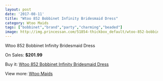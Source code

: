 ```yaml
---
layout: post
date: '2017-08-11'
title: "Wtoo 852 Bobbinet Infinity Bridesmaid Dress"
category: Wtoo Maids
tags: ["bobbinet","brand","party","charming","beaded"]
image: http://img.princessan.com/51854-thickbox_default/wtoo-852-bobbinet-infinity-bridesmaid-dress.jpg
---
```

Wtoo 852 Bobbinet Infinity Bridesmaid Dress

On Sales: **$201.99**
<a href="https://www.princessan.com/en/wtoo-maids/23390-wtoo-852-bobbinet-infinity-bridesmaid-dress.html"><amp-img layout="responsive" width="600" height="600" src="//img.princessan.com/51854-thickbox_default/wtoo-852-bobbinet-infinity-bridesmaid-dress.jpg" alt="Wtoo 852 Bobbinet Infinity Bridesmaid Dress 0" /></a>
<a href="https://www.princessan.com/en/wtoo-maids/23390-wtoo-852-bobbinet-infinity-bridesmaid-dress.html"><amp-img layout="responsive" width="600" height="600" src="//img.princessan.com/51858-thickbox_default/wtoo-852-bobbinet-infinity-bridesmaid-dress.jpg" alt="Wtoo 852 Bobbinet Infinity Bridesmaid Dress 1" /></a>
<a href="https://www.princessan.com/en/wtoo-maids/23390-wtoo-852-bobbinet-infinity-bridesmaid-dress.html"><amp-img layout="responsive" width="600" height="600" src="//img.princessan.com/51857-thickbox_default/wtoo-852-bobbinet-infinity-bridesmaid-dress.jpg" alt="Wtoo 852 Bobbinet Infinity Bridesmaid Dress 2" /></a>
<a href="https://www.princessan.com/en/wtoo-maids/23390-wtoo-852-bobbinet-infinity-bridesmaid-dress.html"><amp-img layout="responsive" width="600" height="600" src="//img.princessan.com/51856-thickbox_default/wtoo-852-bobbinet-infinity-bridesmaid-dress.jpg" alt="Wtoo 852 Bobbinet Infinity Bridesmaid Dress 3" /></a>
<a href="https://www.princessan.com/en/wtoo-maids/23390-wtoo-852-bobbinet-infinity-bridesmaid-dress.html"><amp-img layout="responsive" width="600" height="600" src="//img.princessan.com/51855-thickbox_default/wtoo-852-bobbinet-infinity-bridesmaid-dress.jpg" alt="Wtoo 852 Bobbinet Infinity Bridesmaid Dress 4" /></a>

Buy it: [Wtoo 852 Bobbinet Infinity Bridesmaid Dress](https://www.princessan.com/en/wtoo-maids/23390-wtoo-852-bobbinet-infinity-bridesmaid-dress.html "Wtoo 852 Bobbinet Infinity Bridesmaid Dress")

View more: [Wtoo Maids](https://www.princessan.com/en/203-wtoo-maids "Wtoo Maids")